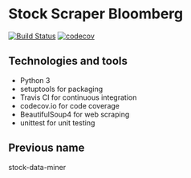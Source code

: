 # Stock Scraper Bloomberg
[![Build Status](https://travis-ci.com/proSingularity/stock-data-miner.svg?branch=master)](https://travis-ci.com/proSingularity/stock-data-miner) [![codecov](https://codecov.io/gh/proSingularity/stock-scraper-bloomberg/branch/master/graph/badge.svg)](https://codecov.io/gh/proSingularity/stock-scraper-bloomberg)

## Technologies and tools

* Python 3
* setuptools for packaging
* Travis CI for continuous integration 
* codecov.io for code coverage
* BeautifulSoup4 for web scraping
* unittest for unit testing

## Previous name
stock-data-miner